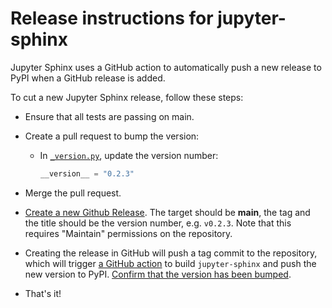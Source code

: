 # Release instructions for jupyter-sphinx

Jupyter Sphinx uses a GitHub action to automatically push a new release to
PyPI when a GitHub release is added.

To cut a new Jupyter Sphinx release, follow these steps:

- Ensure that all tests are passing on main.

- Create a pull request to bump the version:

  - In [`_version.py`](https://github.com/jupyter/jupyter-sphinx/blob/main/jupyter_sphinx/_version.py),
    update the version number:

    ```python
    __version__ = "0.2.3"
    ```

- Merge the pull request.

- [Create a new Github Release](https://github.com/jupyter/jupyter-sphinx/releases/new).
  The target should be **main**, the tag and the title should be the version number,
  e.g. `v0.2.3`. Note that this requires "Maintain" permissions on the repository.

- Creating the release in GitHub will push a tag commit to the repository, which will
  trigger [a GitHub action](https://github.com/jupyter/jupyter-sphinx/blob/main/.github/workflows/artifacts.yml)
  to build `jupyter-sphinx` and push the new version to PyPI.
  [Confirm that the version has been bumped](https://pypi.org/project/jupyter-sphinx/).

- That's it!
